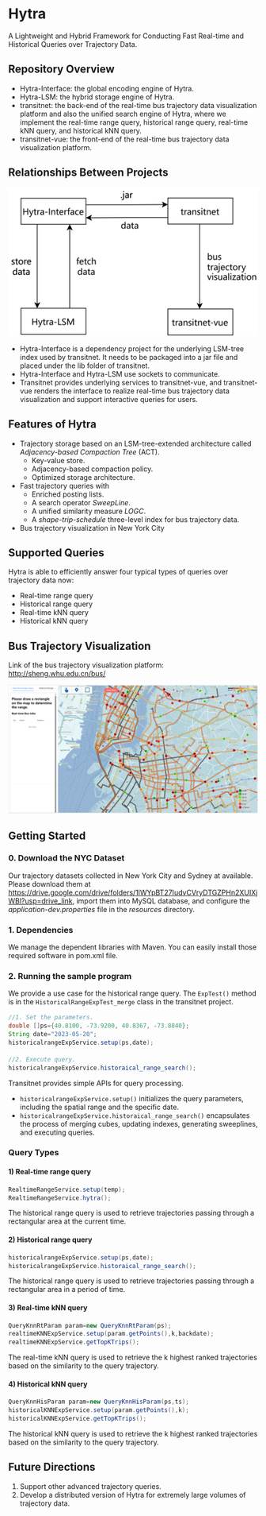 # Hytra

A Lightweight and Hybrid Framework for Conducting Fast Real-time and Historical Queries over Trajectory Data.

## Repository Overview

- Hytra-Interface: the global encoding engine of Hytra.
- Hytra-LSM: the hybrid storage engine of Hytra.
- transitnet: the back-end of the real-time bus trajectory data visualization platform and also the unified search engine of Hytra, where we implement the real-time range query, historical range query, real-time kNN query, and historical kNN query.
- transitnet-vue: the front-end of the real-time bus trajectory data visualization platform.

## Relationships Between Projects

![image-20230802181152370](https://github.com/TotemSmartBus/Hytra/blob/main/relationships.png)

- Hytra-Interface is a dependency project for the underlying LSM-tree index used by transitnet. It needs to be packaged into a jar file and placed under the lib folder of transitnet.
- Hytra-Interface and Hytra-LSM use sockets to communicate.
- Transitnet provides underlying services to transitnet-vue, and transitnet-vue renders the interface to realize real-time bus trajectory data visualization and support interactive queries for users.

<!--Each project has its own .md file that describes its specific content and use.-->

## Features of Hytra

* Trajectory storage based on an LSM-tree-extended architecture called *Adjacency-based Compaction Tree* (ACT).
  * Key-value store.
  * Adjacency-based compaction policy.
  * Optimized storage architecture.
* Fast trajectory queries with
  * Enriched posting lists.
  * A search operator *SweepLine*.
  * A unified similarity measure *LOGC*.
  * A *shape-trip-schedule* three-level index for bus trajectory data.
* Bus trajectory visualization in New York City

## Supported Queries

Hytra is able to efficiently answer four typical types of queries over trajectory data now:

* Real-time range query
* Historical range query
* Real-time kNN query
* Historical kNN query

## Bus Trajectory Visualization

Link of the bus trajectory visualization platform: http://sheng.whu.edu.cn/bus/

[![transitnet](https://github.com/TotemSmartBus/Hytra/blob/main/platform.png)](http://sheng.whu.edu.cn/bus/)

## Getting Started

### 0. Download the NYC Dataset

Our trajectory datasets collected in New York City and Sydney at available. Please download them at https://drive.google.com/drive/folders/1lWYpBT27IudvCVryDTGZPHn2XUIXjWBl?usp=drive_link, import them into MySQL database, and configure the *application-dev.properties* file in the *resources* directory. 

### 1. Dependencies

We manage the dependent libraries with Maven. You can easily install those required software in pom.xml file.

### 2. Running the sample program

We provide a use case for the historical range query. The `ExpTest()` method is in the `HistoricalRangeExpTest_merge` class in the transitnet project.

```java
//1. Set the parameters.     
double []ps={40.8100, -73.9200, 40.8367, -73.8840};
String date="2023-05-20";
historicalrangeExpService.setup(ps,date);

//2. Execute query.
historicalrangeExpService.historaical_range_search();
```

Transitnet provides simple APIs for query processing.

* `historicalrangeExpService.setup()` initializes the query parameters, including the spatial range and the specific date.
* `historicalrangeExpService.historaical_range_search()` encapsulates the process of merging cubes, updating indexes, generating sweeplines, and executing queries.

### Query Types

#### 1) Real-time range query

```java
RealtimeRangeService.setup(temp);
RealtimeRangeService.hytra();
```

The historical range query is used to retrieve trajectories passing through a rectangular area at the current time.

#### 2) Historical range query

```java
historicalrangeExpService.setup(ps,date);
historicalrangeExpService.historaical_range_search();
```

The historical range query is used to retrieve trajectories passing through a rectangular area in a period of time.

#### 3) Real-time kNN query

```java
QueryKnnRtParam param=new QueryKnnRtParam(ps);
realtimeKNNExpService.setup(param.getPoints(),k,backdate);
realtimeKNNExpService.getTopKTrips();
```

The real-time kNN query is used to retrieve the k highest ranked trajectories based on the similarity to the query trajectory. 

#### 4) Historical kNN query

```java
QueryKnnHisParam param=new QueryKnnHisParam(ps,ts);
historicalKNNExpService.setup(param.getPoints(),k);
historicalKNNExpService.getTopKTrips();
```

The historical kNN query is used to retrieve the k highest ranked trajectories based on the similarity to the query trajectory. 

## Future Directions

1. Support other advanced trajectory queries.
2. Develop a distributed version of Hytra for extremely large volumes of trajectory data.

